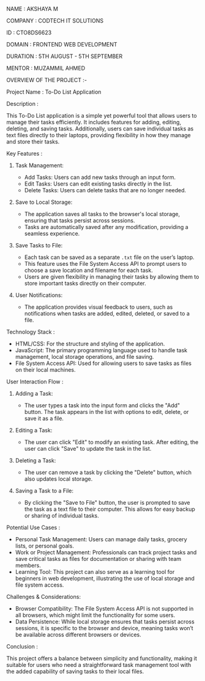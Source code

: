 NAME : AKSHAYA M

COMPANY : CODTECH IT SOLUTIONS

ID : CTO8DS6623

DOMAIN : FRONTEND WEB DEVELOPMENT

DURATION : 5TH AUGUST - 5TH SEPTEMBER

MENTOR : MUZAMMIL AHMED

OVERVIEW OF THE PROJECT :-

Project Name : To-Do List Application

Description :

This To-Do List application is a simple yet powerful tool that allows users to manage their tasks efficiently. It includes features for adding, editing, deleting, and saving tasks. Additionally, users can save individual tasks as text files directly to their laptops, providing flexibility in how they manage and store their tasks.

Key Features :
1. Task Management:
   - Add Tasks: Users can add new tasks through an input form.
   - Edit Tasks: Users can edit existing tasks directly in the list.
   - Delete Tasks: Users can delete tasks that are no longer needed.

2. Save to Local Storage:
   - The application saves all tasks to the browser's local storage, ensuring that tasks persist across sessions.
   - Tasks are automatically saved after any modification, providing a seamless experience.

3. Save Tasks to File:
   - Each task can be saved as a separate `.txt` file on the user’s laptop.
   - This feature uses the File System Access API to prompt users to choose a save location and filename for each task.
   - Users are given flexibility in managing their tasks by allowing them to store important tasks directly on their computer.

4. User Notifications:
   - The application provides visual feedback to users, such as notifications when tasks are added, edited, deleted, or saved to a file.

Technology Stack :
- HTML/CSS: For the structure and styling of the application.
- JavaScript: The primary programming language used to handle task management, local storage operations, and file saving.
- File System Access API: Used for allowing users to save tasks as files on their local machines.

User Interaction Flow :
1. Adding a Task:
   - The user types a task into the input form and clicks the "Add" button. The task appears in the list with options to edit, delete, or save it as a file.

2. Editing a Task:
   - The user can click "Edit" to modify an existing task. After editing, the user can click "Save" to update the task in the list.

3. Deleting a Task:
   - The user can remove a task by clicking the "Delete" button, which also updates local storage.

4. Saving a Task to a File:
   - By clicking the "Save to File" button, the user is prompted to save the task as a text file to their computer. This allows for easy backup or sharing of individual tasks.

Potential Use Cases :
- Personal Task Management: Users can manage daily tasks, grocery lists, or personal goals.
- Work or Project Management: Professionals can track project tasks and save critical tasks as files for documentation or sharing with team members.
- Learning Tool: This project can also serve as a learning tool for beginners in web development, illustrating the use of local storage and file system access.

Challenges & Considerations:
- Browser Compatibility: The File System Access API is not supported in all browsers, which might limit the functionality for some users.
- Data Persistence: While local storage ensures that tasks persist across sessions, it is specific to the browser and device, meaning tasks won’t be available across different browsers or devices.

Conclusion :

This project offers a balance between simplicity and functionality, making it suitable for users who need a straightforward task management tool with the added capability of saving tasks to their local files.
